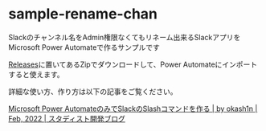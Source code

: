 # sample-rename-chan
Slackのチャンネル名をAdmin権限なくてもリネーム出来るSlackアプリをMicrosoft Power Automateで作るサンプルです

[Releases](https://github.com/Studist/sample-rename-chan/releases)に置いてあるZipでダウンロードして、Power Automateにインポートすると使えます。

詳細な使い方、作り方は以下の記事をご覧ください。

[Microsoft Power AutomateのみでSlackのSlashコマンドを作る \| by okash1n \| Feb, 2022 \| スタディスト開発ブログ](https://studist.tech/how-to-make-slash-command-by-powerautomate-7b6644144c84)